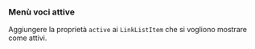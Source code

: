 ### Menù voci attive

Aggiungere la proprietà `active` ai `LinkListItem` che si vogliono mostrare come attivi. 

<!-- STORY -->
